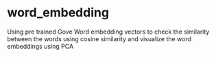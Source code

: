 # word_embedding

Using pre trained Gove Word embedding vectors to check the similarity between the words using cosine similarity and visualize the word embeddings using PCA


